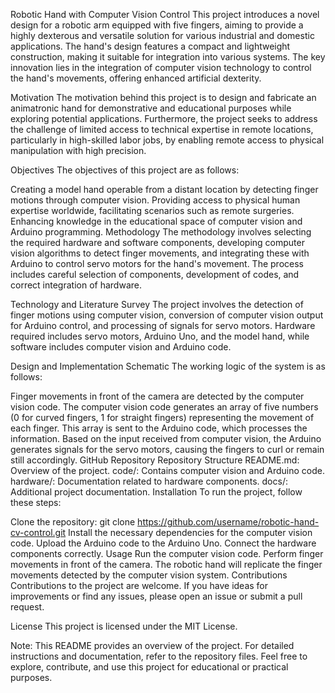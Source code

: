 Robotic Hand with Computer Vision Control
This project introduces a novel design for a robotic arm equipped with five fingers, aiming to provide a highly dexterous and versatile solution for various industrial and domestic applications. The hand's design features a compact and lightweight construction, making it suitable for integration into various systems. The key innovation lies in the integration of computer vision technology to control the hand's movements, offering enhanced artificial dexterity.

Motivation
The motivation behind this project is to design and fabricate an animatronic hand for demonstrative and educational purposes while exploring potential applications. Furthermore, the project seeks to address the challenge of limited access to technical expertise in remote locations, particularly in high-skilled labor jobs, by enabling remote access to physical manipulation with high precision.

Objectives
The objectives of this project are as follows:

Creating a model hand operable from a distant location by detecting finger motions through computer vision.
Providing access to physical human expertise worldwide, facilitating scenarios such as remote surgeries.
Enhancing knowledge in the educational space of computer vision and Arduino programming.
Methodology
The methodology involves selecting the required hardware and software components, developing computer vision algorithms to detect finger movements, and integrating these with Arduino to control servo motors for the hand's movement. The process includes careful selection of components, development of codes, and correct integration of hardware.

Technology and Literature Survey
The project involves the detection of finger motions using computer vision, conversion of computer vision output for Arduino control, and processing of signals for servo motors. Hardware required includes servo motors, Arduino Uno, and the model hand, while software includes computer vision and Arduino code.

Design and Implementation
Schematic
The working logic of the system is as follows:

Finger movements in front of the camera are detected by the computer vision code.
The computer vision code generates an array of five numbers (0 for curved fingers, 1 for straight fingers) representing the movement of each finger.
This array is sent to the Arduino code, which processes the information.
Based on the input received from computer vision, the Arduino generates signals for the servo motors, causing the fingers to curl or remain still accordingly.
GitHub Repository
Repository Structure
README.md: Overview of the project.
code/: Contains computer vision and Arduino code.
hardware/: Documentation related to hardware components.
docs/: Additional project documentation.
Installation
To run the project, follow these steps:

Clone the repository: git clone https://github.com/username/robotic-hand-cv-control.git
Install the necessary dependencies for the computer vision code.
Upload the Arduino code to the Arduino Uno.
Connect the hardware components correctly.
Usage
Run the computer vision code.
Perform finger movements in front of the camera.
The robotic hand will replicate the finger movements detected by the computer vision system.
Contributions
Contributions to the project are welcome. If you have ideas for improvements or find any issues, please open an issue or submit a pull request.

License
This project is licensed under the MIT License.

Note: This README provides an overview of the project. For detailed instructions and documentation, refer to the repository files. Feel free to explore, contribute, and use this project for educational or practical purposes.

